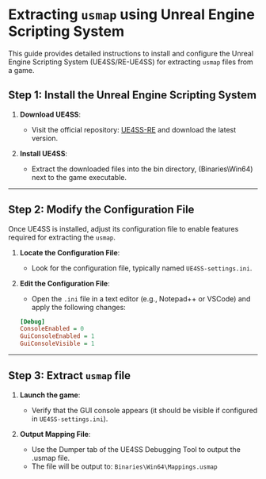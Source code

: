 # Extracting `usmap` using Unreal Engine Scripting System

This guide provides detailed instructions to install and configure the Unreal Engine Scripting System (UE4SS/RE-UE4SS) for extracting `usmap` files from a game.

## Step 1: Install the Unreal Engine Scripting System

1. **Download UE4SS**:
   - Visit the official repository: [UE4SS-RE](https://github.com/UE4SS-RE/RE-UE4SS) and download the latest version.

2. **Install UE4SS**:
   - Extract the downloaded files into the bin directory, (Binaries\Win64) next to the game executable.

---

## Step 2: Modify the Configuration File

Once UE4SS is installed, adjust its configuration file to enable features required for extracting the `usmap`.

1. **Locate the Configuration File**:
   - Look for the configuration file, typically named `UE4SS-settings.ini`.

2. **Edit the Configuration File**:
   - Open the `.ini` file in a text editor (e.g., Notepad++ or VSCode) and apply the following changes:

   ```ini
   [Debug]
   ConsoleEnabled = 0
   GuiConsoleEnabled = 1
   GuiConsoleVisible = 1

---

## Step 3: Extract `usmap` file

1. **Launch the game**:
   - Verify that the GUI console appears (it should be visible if configured in `UE4SS-settings.ini`).

3. **Output Mapping File**:
   - Use the Dumper tab of the UE4SS Debugging Tool to output the .usmap file.
   - The file will be output to: `Binaries\Win64\Mappings.usmap`
